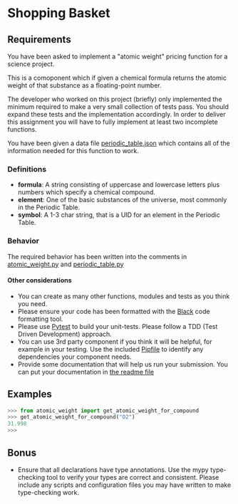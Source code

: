 # Shopping Basket

## Requirements

You have been asked to implement a "atomic weight" pricing function for a science project.

This is a comoponent which if given a chemical formula returns the atomic weight of that substance as a floating-point number. 

The developer who worked on this project (briefly) only implemented the minimum required to make a very small collection of tests pass. You should expand these tests and the implementation accordingly. In order to deliver this assignment you will have to fully implement at least two incomplete functions. 

You have been given a data file [periodic_table.json](periodic_table.json) which contains all of the information needed for this function to work.

### Definitions

* **formula**: A string consisting of uppercase and lowercase letters plus numbers which specify a chemical compound.
* **element**: One of the basic substances of the universe, most commonly in the Periodic Table.
* **symbol**: A 1-3 char string, that is a UID for an element in the Periodic Table.

### Behavior

The required behavior has been written into the comments in [atomic_weight.py](atomic_weight.py) and [periodic_table.py](periodic_table.py)

#### Other considerations

* You can create as many other functions, modules and tests as you think you need.
* Please ensure your code has been formatted with the [Black](https://github.com/psf/black) code formatting tool.
* Please use [Pytest](https://docs.pytest.org/en/latest/) to build your unit-tests. Please follow a TDD (Test Driven Development) approach.
* You can use 3rd party component if you think it will be helpful, for example in your testing. Use the included [Pipfile](Pipfile) to identify any dependencies your component needs. 
* Provide some documentation that will help us run your submission. You can put your documentation in [the readme file](./readme.md)

## Examples

```python
>>> from atomic_weight import get_atomic_weight_for_compound
>>> get_atomic_weight_for_compound("O2")
31.998
>>>
```

## Bonus

* Ensure that all declarations have type annotations. Use the mypy type-checking tool to verify your types are correct and consistent. Please include
any scripts and configuration files you may have written to make type-checking work.
